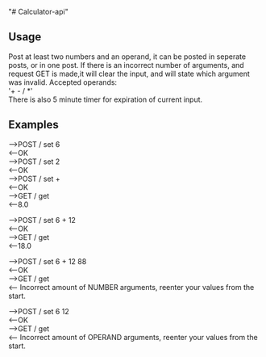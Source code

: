 "# Calculator-api" 

## Usage

Post at least two numbers and an operand,
it can be posted in seperate posts, or in one post.
If there is an incorrect number of arguments, and request GET is made,it will clear the input, and will state which argument was invalid.
Accepted operands:  
'+ - / *'  
There is also 5 minute timer for expiration of current input.

## Examples

-->POST / set 6  
<--OK  
-->POST / set 2  
<--OK  
-->POST / set +  
<--OK  
-->GET / get  
<--8.0  

-->POST / set 6 + 12  
<--OK  
-->GET / get  
<--18.0  

-->POST / set 6 + 12 88  
<--OK  
-->GET / get  
<-- Incorrect amount of NUMBER arguments, reenter your values from the start.  

-->POST / set 6 12  
<--OK  
-->GET / get  
<-- Incorrect amount of OPERAND arguments, reenter your values from the start.  
